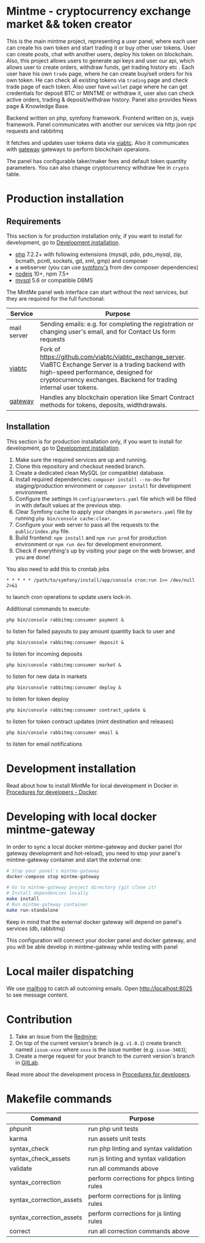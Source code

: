 Mintme - cryptocurrency exchange market && token creator
========================================================

This is the main mintme project, representing a user panel, where each user can create his own token and start trading it or buy other user tokens. User can create posts, chat with another users, deploy his token on blockchain. Also, this project allows users to generate api keys and user our api, which allows user to create orders, withdraw funds, get trading history etc .
Each user have his own `trade` page, where he can create buy/sell orders for his own token. He can check all existing tokens via `trading` 
page and check trade page of each token. Also user have `wallet` page where he can get credentials for deposit BTC or MINTME or withdraw it, user also can check active orders, trading & deposit/withdraw history.
Panel also provides News page & Knowledge Base.

Backend written on php, symfony framework. Frontend written on js, vuejs framework. Panel communicates with another our services via http json rpc requests and rabbitmq  

It fetches and updates user tokens data via 
[viabtc](https://gitlab.abchosting.org/abc-hosting/cryptocurrencies/mintme/viabtc_exchange_server). 
Also it communicates with 
[gateway](https://gitlab.abchosting.org/abc-hosting/cryptocurrencies/mintme/mintme-gateway) 
gateways to perform blockchain operaions.

The panel has configurable taker/maker fees and default token quantity parameters. You can also change cryptocurrency withdraw fee in `crypto` table.

# Production installation

## Requirements

This section is for production installation only, if you want to install for development, go to [Development installation](#development-installation).

* [php](https://secure.php.net/downloads.php) 7.2.2+ with following extensions (mysqli, pdo, pdo_mysql, zip, bcmath, pcntl, sockets, gd, xml, gmp) and composer
* a webserver (you can use [symfony's](https://packagist.org/packages/symfony/web-server-bundle) from dev composer dependencies)
* [nodejs](https://nodejs.org/) 10+, npm 7.5+
* [mysql](https://www.mysql.com/downloads/) 5.6 or compatible DBMS

The MintMe panel web interface can start without the next services, but they are required for the full functional:

| Service                                                                                                     | Purpose                                                                                                                                                                                                             |
|-------------------------------------------------------------------------------------------------------------|---------------------------------------------------------------------------------------------------------------------------------------------------------------------------------------------------------------------|
| mail server                                                                                                 | Sending emails: e.g. for completing the registration or changing user's email, and for Contact Us form requests                                                        
| [viabtc](https://gitlab.abchosting.org/abc-hosting/cryptocurrencies/mintme/viabtc_exchange_server)          | Fork of https://github.com/viabtc/viabtc_exchange_server. ViaBTC Exchange Server is a trading backend with high-speed performance, designed for cryptocurrency exchanges. Backend for trading internal user tokens. 
| [gateway](https://gitlab.abchosting.org/abc-hosting/cryptocurrencies/mintme/mintme-gateway)| Handles any blockchain operation like Smart Contract methods for tokens, deposits, widthdrawals.|

## Installation

This section is for production installation only, if you want to install for development, go to [Development installation](#development-installation).

1. Make sure the required services are up and running.
2. Clone this repository and checkout needed branch.
3. Create a dedicated clean MySQL (or compatible) database.
4. Install required dependencies: `composer install --no-dev` for staging/production environment or `composer install` for development environment.
5. Configure the settings in `config/parameters.yaml` file which will be filled in with default values at the previous step.
6. Clear Symfony cache to apply your changes in `parameters.yaml` file by running `php bin/console cache:clear`.
6. Configure your web server to pass all the requests to the `public/index.php` file.
7. Build frontend: `npm install` and `npm run prod` for production environment or `npm run dev` for development environment.
8. Check if everything's up by visiting your page on the web browser, and you are done!

You also need to add this to crontab jobs 
```
* * * * * /path/to/symfony/install/app/console cron:run 1>> /dev/null 2>&1
```
to launch cron operations to update users lock-in.

Additional commands to execute:
```
php bin/console rabbitmq:consumer payment &
``` 
to listen for failed payouts to pay amount quantity back to user and
```
php bin/console rabbitmq:consumer deposit &
```
to listen for incoming deposits
```
php bin/console rabbitmq:consumer market &
```
to listen for new data in markets
```
php bin/console rabbitmq:consumer deploy &
```
to listen for token deploy
```
php bin/console rabbitmq:consumer contract_update &
```
to listen for token contract updates (mint destination and releases)
```
php bin/console rabbitmq:consumer email &
```
to listen for email notifications

# Development installation

Read about how to install MintMe for local development in Docker in [Procedures for developers - Docker](https://redmine.abchosting.org/projects/mintme/wiki/Procedures_for_developers#Docker).

# Developing with local docker mintme-gateway

In order to sync a local docker mintme-gateway and docker panel (for gateway development and hot-reload),
you need to stop your panel's mintme-gateway container and start the external one:

```bash
# Stop your panel's mintme-gateway
docker-compose stop mintme-gateway

# Go to mintme-gateway project directory (git clone it)
# Install dependencies locally
make install
# Run mintme-gateway container
make run-standalone
```

Keep in mind that the external docker gateway will depend on panel's services (db, rabbitmq)

This configuration will connect your docker panel and docker gateway, and you will be able develop in mintme-gateway
while testing with panel

# Local mailer dispatching

We use [mailhog](https://github.com/mailhog/MailHog) to catch all outcoming emails. Open [http://localhost:8025](http://localhost:8025) to see message content.

# Contribution

1. Take an issue from the [Redmine](https://redmine.abchosting.org/projects/mintme/issues);
2. On top of the current version's branch (e.g. `v1.0.1`) create branch named `issue-xxxx` where `xxxx` is the issue number (e.g. `issue-3483`);
3. Create a merge request for your branch to the current version's branch in [GitLab](https://gitlab.abchosting.org/abc-hosting/cryptocurrencies/mintme/merge_requests/new).

Read more about the development process in [Procedures for developers](https://redmine.abchosting.org/projects/mintme/wiki/Procedures_for_developers).

# Makefile commands

Command|Purpose
---|---
phpunit                   |run php unit tests
karma                     |run assets unit tests
syntax_check              |run php linting and syntax validation
syntax_check_assets       |run js linting and syntax validation
validate                  |run all commands above
syntax_correction         |perform corrections for phpcs linting rules
syntax_correction_assets  |perform corrections for js linting rules
syntax_correction_assets  |perform corrections for js linting rules
correct                   |run all correction commands above
